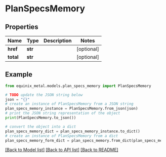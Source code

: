 # PlanSpecsMemory


## Properties

Name | Type | Description | Notes
------------ | ------------- | ------------- | -------------
**href** | **str** |  | [optional] 
**total** | **str** |  | [optional] 

## Example

```python
from equinix_metal.models.plan_specs_memory import PlanSpecsMemory

# TODO update the JSON string below
json = "{}"
# create an instance of PlanSpecsMemory from a JSON string
plan_specs_memory_instance = PlanSpecsMemory.from_json(json)
# print the JSON string representation of the object
print(PlanSpecsMemory.to_json())

# convert the object into a dict
plan_specs_memory_dict = plan_specs_memory_instance.to_dict()
# create an instance of PlanSpecsMemory from a dict
plan_specs_memory_form_dict = plan_specs_memory.from_dict(plan_specs_memory_dict)
```
[[Back to Model list]](../README.md#documentation-for-models) [[Back to API list]](../README.md#documentation-for-api-endpoints) [[Back to README]](../README.md)


